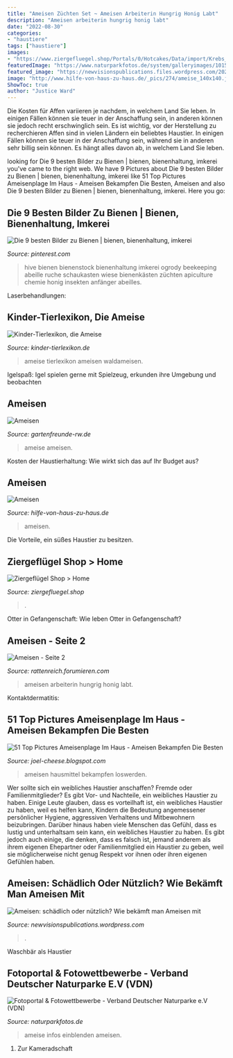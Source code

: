 ```yaml
---
title: "Ameisen Züchten Set ~ Ameisen Arbeiterin Hungrig Honig Labt"
description: "Ameisen arbeiterin hungrig honig labt"
date: "2022-08-30"
categories:
- "haustiere"
tags: ["haustiere"]
images:
- "https://www.ziergefluegel.shop/Portals/0/Hotcakes/Data/import/Krebs_999_750.JPG?w=800&amp;quality=85"
featuredImage: "https://www.naturparkfotos.de/system/galleryimages/101531/normal/ameise.jpg?1341065268"
featured_image: "https://newvisionspublications.files.wordpress.com/2020/06/sam_6904.jpg"
image: "http://www.hilfe-von-haus-zu-haus.de/_pics/274/ameise_140x140.jpg"
ShowToc: true
author: "Justice Ward"
---
```



Die Kosten für Affen variieren je nachdem, in welchem Land Sie leben. In einigen Fällen können sie teuer in der Anschaffung sein, in anderen können sie jedoch recht erschwinglich sein. Es ist wichtig, vor der Herstellung zu recherchieren
Affen sind in vielen Ländern ein beliebtes Haustier. In einigen Fällen können sie teuer in der Anschaffung sein, während sie in anderen sehr billig sein können. Es hängt alles davon ab, in welchem Land Sie leben.

	

		
looking for Die 9 besten Bilder zu Bienen | bienen, bienenhaltung, imkerei you've came to the right web. We have 9 Pictures about Die 9 besten Bilder zu Bienen | bienen, bienenhaltung, imkerei like 51 Top Pictures Ameisenplage Im Haus - Ameisen Bekampfen Die Besten, Ameisen and also Die 9 besten Bilder zu Bienen | bienen, bienenhaltung, imkerei. Here you go:
		
    
## Die 9 Besten Bilder Zu Bienen | Bienen, Bienenhaltung, Imkerei

<img loading=lazy src="https://i.pinimg.com/474x/2b/b9/2e/2bb92e9277eadad9218a4f9f492dcc96.jpg" onerror="this.onerror=null;this.src='https://tse4.mm.bing.net/th?id=OIP.IWvZxFBuPWJQ7NqlZjB9AAAAAA&amp;pid=15.1';" alt="Die 9 besten Bilder zu Bienen | bienen, bienenhaltung, imkerei">

_Source: pinterest.com_

>hive bienen bienenstock bienenhaltung imkerei ogrody beekeeping abeille ruche schaukasten wiese bienenkästen züchten apiculture chemie honig insekten anfänger abeilles. 

	

Laserbehandlungen:

    
## Kinder-Tierlexikon, Die Ameise

<img loading=lazy src="http://www.kinder-tierlexikon.de/a/ameise.jpg" onerror="this.onerror=null;this.src='https://tse1.mm.bing.net/th?id=OIP.P_7ttLyqYdHWAYlFGP3pGgHaHV&amp;pid=15.1';" alt="Kinder-Tierlexikon, die Ameise">

_Source: kinder-tierlexikon.de_

>ameise tierlexikon ameisen waldameisen. 

	

Igelspaß: Igel spielen gerne mit Spielzeug, erkunden ihre Umgebung und beobachten

    
## Ameisen

<img loading=lazy src="https://www.gartenfreunde-rw.de/kws/aktuelles/akt1415/ameise4.jpg" onerror="this.onerror=null;this.src='https://tse3.mm.bing.net/th?id=OIP.6HP1Hd7cGiNxw9IWy2SoyAAAAA&amp;pid=15.1';" alt="Ameisen">

_Source: gartenfreunde-rw.de_

>ameise ameisen. 

	

Kosten der Haustierhaltung: Wie wirkt sich das auf Ihr Budget aus?

    
## Ameisen

<img loading=lazy src="http://www.hilfe-von-haus-zu-haus.de/_pics/274/ameise_140x140.jpg" onerror="this.onerror=null;this.src='https://tse3.mm.bing.net/th?id=OIP.sd7ddWQp4JU-YNVyWy8m3wAAAA&amp;pid=15.1';" alt="Ameisen">

_Source: hilfe-von-haus-zu-haus.de_

>ameisen. 

	

Die Vorteile, ein süßes Haustier zu besitzen.

    
## Ziergeflügel Shop &gt; Home

<img loading=lazy src="https://www.ziergefluegel.shop/Portals/0/Hotcakes/Data/import/Krebs_999_750.JPG?w=800&amp;quality=85" onerror="this.onerror=null;this.src='https://tse3.mm.bing.net/th?id=OIP.3KxVBF20ml6QT4w9zYiWbQHaFk&amp;pid=15.1';" alt="Ziergeflügel Shop &gt; Home">

_Source: ziergefluegel.shop_

>. 

	

Otter in Gefangenschaft: Wie leben Otter in Gefangenschaft?

    
## Ameisen - Seite 2

<img loading=lazy src="https://i.servimg.com/u/f29/15/59/32/78/zzzzzz11.jpg" onerror="this.onerror=null;this.src='https://tse1.mm.bing.net/th?id=OIP.JGsUHUREjFEe6o9-oVpKjQHaFj&amp;pid=15.1';" alt="Ameisen - Seite 2">

_Source: rattenreich.forumieren.com_

>ameisen arbeiterin hungrig honig labt. 

	

Kontaktdermatitis:

    
## 51 Top Pictures Ameisenplage Im Haus - Ameisen Bekampfen Die Besten

<img loading=lazy src="https://i.ytimg.com/vi/XrN2OakUDYs/mqdefault.jpg" onerror="this.onerror=null;this.src='https://tse2.mm.bing.net/th?id=OIP.6f8bDZ2wHzWx8SvUgi4SFAAAAA&amp;pid=15.1';" alt="51 Top Pictures Ameisenplage Im Haus - Ameisen Bekampfen Die Besten">

_Source: joel-cheese.blogspot.com_

>ameisen hausmittel bekampfen loswerden. 

	

Wer sollte sich ein weibliches Haustier anschaffen? Fremde oder Familienmitglieder?
Es gibt Vor- und Nachteile, ein weibliches Haustier zu haben. Einige Leute glauben, dass es vorteilhaft ist, ein weibliches Haustier zu haben, weil es helfen kann, Kindern die Bedeutung angemessener persönlicher Hygiene, aggressiven Verhaltens und Mitbewohnern beizubringen. Darüber hinaus haben viele Menschen das Gefühl, dass es lustig und unterhaltsam sein kann, ein weibliches Haustier zu haben. Es gibt jedoch auch einige, die denken, dass es falsch ist, jemand anderem als ihrem eigenen Ehepartner oder Familienmitglied ein Haustier zu geben, weil sie möglicherweise nicht genug Respekt vor ihnen oder ihren eigenen Gefühlen haben.

    
## Ameisen: Schädlich Oder Nützlich? Wie Bekämft Man Ameisen Mit

<img loading=lazy src="https://newvisionspublications.files.wordpress.com/2020/06/sam_6904.jpg" onerror="this.onerror=null;this.src='https://tse3.mm.bing.net/th?id=OIP.OmJWYV_peM4IOwOspiVz1wHaFj&amp;pid=15.1';" alt="Ameisen: schädlich oder nützlich? Wie bekämft man Ameisen mit">

_Source: newvisionspublications.wordpress.com_

>. 

	

Waschbär als Haustier

    
## Fotoportal &amp; Fotowettbewerbe - Verband Deutscher Naturparke E.V (VDN)

<img loading=lazy src="https://www.naturparkfotos.de/system/galleryimages/101531/normal/ameise.jpg?1341065268" onerror="this.onerror=null;this.src='https://tse2.mm.bing.net/th?id=OIP.bpMG8KJwK1rHiM5YMAaF2QAAAA&amp;pid=15.1';" alt="Fotoportal &amp; Fotowettbewerbe - Verband Deutscher Naturparke e.V (VDN)">

_Source: naturparkfotos.de_

>ameise infos einblenden ameisen. 

	

1. Zur Kameradschaft


